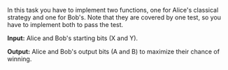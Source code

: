 In this task you have to implement two functions, one for Alice's classical strategy and one for Bob's. 
Note that they are covered by one test, so you have to implement both to pass the test.

**Input:** 
Alice and Bob's starting bits (X and Y).

**Output:**
  Alice and Bob's output bits (A and B) to maximize their chance of winning.
